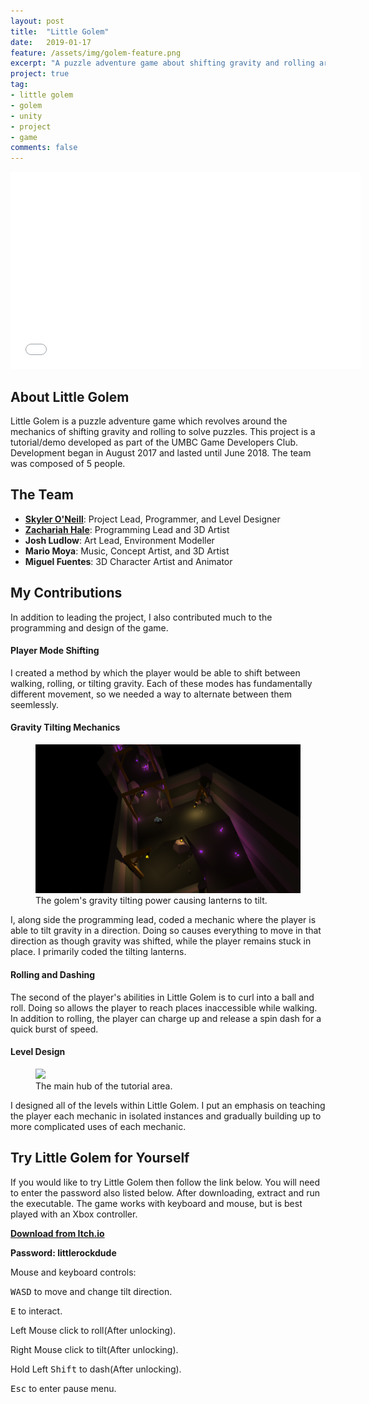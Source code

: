 ```yaml
---
layout: post
title:  "Little Golem"
date:   2019-01-17
feature: /assets/img/golem-feature.png
excerpt: "A puzzle adventure game about shifting gravity and rolling around."
project: true
tag:
- little golem 
- golem
- unity
- project
- game
comments: false
---
```


<iframe width="560" height="315" src="//www.youtube.com/embed/Sr4A106mkUw" frameborder="0"> </iframe>

## About Little Golem

Little Golem is a puzzle adventure game which revolves around the mechanics of shifting gravity and rolling to solve puzzles. This project is a tutorial/demo developed as part of the UMBC Game Developers Club. Development began in August 2017 and lasted until June 2018. The team was composed of 5 people.

## The Team
* <b><a href="https://skyleroneill.github.io/about/">Skyler O'Neill</a></b>: Project Lead, Programmer, and Level Designer
* <b><a href="https://www.zachchale.com/">Zachariah Hale</a></b>: Programming Lead and 3D Artist
* <b>Josh Ludlow</b>: Art Lead, Environment Modeller
* <b>Mario Moya</b>: Music, Concept Artist, and 3D Artist
* <b>Miguel Fuentes</b>: 3D Character Artist and Animator

## My Contributions

In addition to leading the project, I also contributed much to the programming and design of the game.

#### Player Mode Shifting

I created a method by which the player would be able to shift between walking, rolling, or tilting gravity. Each of these modes has fundamentally different movement, so we needed a way to alternate between them seemlessly.

#### Gravity Tilting Mechanics

<figure>
	<a href="/assets/img/golem-tilting-lanterns.png"><img src="/assets/img/golem-tilting-lanterns.png"></a>
	<figcaption>The golem's gravity tilting power causing lanterns to tilt.</figcaption>
</figure>

I, along side the programming lead, coded a mechanic where the player is able to tilt gravity in a direction. Doing so causes everything to move in that direction as though gravity was shifted, while the player remains stuck in place. I primarily coded the tilting lanterns.

#### Rolling and Dashing

The second of the player's abilities in Little Golem is to curl into a ball and roll. Doing so allows the player to reach places inaccessible while walking. In addition to rolling, the player can charge up and release a spin dash for a quick burst of speed.

#### Level Design

<figure>
	<a href="/assets/img/placeholder-big.png"><img src="/assets/img/placeholder-big.png"></a>
	<figcaption>The main hub of the tutorial area.</figcaption>
</figure>

I designed all of the levels within Little Golem. I put an emphasis on teaching the player each mechanic in isolated instances and gradually building up to more complicated uses of each mechanic.

## Try Little Golem for Yourself

If you would like to try Little Golem then follow the link below. You will need to enter the password also listed below. After downloading, extract and run the executable. The game works with keyboard and mouse, but is best played with an Xbox controller.

<b><a href="https://zachchale.itch.io/little-golem-demo">Download from Itch.io</a></b>

<b>Password: littlerockdude</b>

Mouse and keyboard controls:

<kbd>W</kbd><kbd>A</kbd><kbd>S</kbd><kbd>D</kbd> to move and change tilt direction.

<kbd>E</kbd> to interact.

Left Mouse click to roll(After unlocking).

Right Mouse click to tilt(After unlocking).

Hold Left <kbd>Shift</kbd> to dash(After unlocking).

<kbd>Esc</kbd> to enter pause menu.
